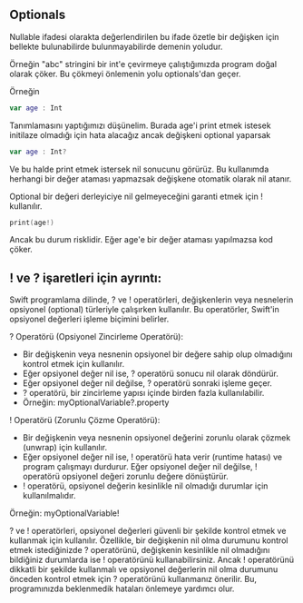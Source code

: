 ## Optionals

Nullable ifadesi olarakta değerlendirilen bu ifade özetle bir değişken için bellekte bulunabilirde bulunmayabilirde demenin yoludur.

Örneğin "abc" stringini bir int'e çevirmeye çalıştığımızda program doğal olarak çöker. Bu çökmeyi önlemenin yolu optionals'dan geçer.

Örneğin

```swift
var age : Int
```

Tanımlamasını yaptığımızı düşünelim. Burada age'i print etmek istesek initilaze olmadığı için hata alacağız ancak değişkeni optional yaparsak

```swift
var age : Int?
```

Ve bu halde print etmek istersek nil sonucunu görürüz. Bu kullanımda herhangi bir değer ataması yapmazsak değişkene otomatik olarak nil atanır.

Optional bir değeri derleyiciye nil gelmeyeceğini garanti etmek için ! kullanılır.

```swift
print(age!)
```

Ancak bu durum risklidir. Eğer age'e bir değer ataması yapılmazsa kod çöker.

## ! ve ? işaretleri için ayrıntı:

Swift programlama dilinde, ? ve ! operatörleri, değişkenlerin veya nesnelerin opsiyonel (optional) türleriyle çalışırken kullanılır. Bu operatörler, Swift'in opsiyonel değerleri işleme biçimini belirler.

? Operatörü (Opsiyonel Zincirleme Operatörü):

- Bir değişkenin veya nesnenin opsiyonel bir değere sahip olup olmadığını kontrol etmek için kullanılır.
- Eğer opsiyonel değer nil ise, ? operatörü sonucu nil olarak döndürür.
- Eğer opsiyonel değer nil değilse, ? operatörü sonraki işleme geçer.
- ? operatörü, bir zincirleme yapısı içinde birden fazla kullanılabilir.
- Örneğin: myOptionalVariable?.property

! Operatörü (Zorunlu Çözme Operatörü):

- Bir değişkenin veya nesnenin opsiyonel değerini zorunlu olarak çözmek (unwrap) için kullanılır.
- Eğer opsiyonel değer nil ise, ! operatörü hata verir (runtime hatası) ve program çalışmayı durdurur. Eğer opsiyonel değer nil değilse, ! operatörü opsiyonel değeri zorunlu değere dönüştürür.
- ! operatörü, opsiyonel değerin kesinlikle nil olmadığı durumlar için kullanılmalıdır.

Örneğin: myOptionalVariable!

? ve ! operatörleri, opsiyonel değerleri güvenli bir şekilde kontrol etmek ve kullanmak için kullanılır. Özellikle, bir değişkenin nil olma durumunu kontrol etmek istediğinizde ? operatörünü, değişkenin kesinlikle nil olmadığını bildiğiniz durumlarda ise ! operatörünü kullanabilirsiniz. Ancak ! operatörünü dikkatli bir şekilde kullanmalı ve opsiyonel değerlerin nil olma durumunu önceden kontrol etmek için ? operatörünü kullanmanız önerilir. Bu, programınızda beklenmedik hataları önlemeye yardımcı olur.